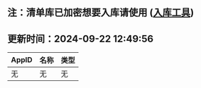 ## 注：清单库已加密想要入库请使用 ([入库工具](https://github.com/BlankTMing/ManifestAutoUpdate/releases))

## 更新时间：2024-09-22 12:49:56
| AppID | 名称 | 类型  |
| :-------------------- | :----------------------------- | :----------- |
| 无 | 无 | 无 |
